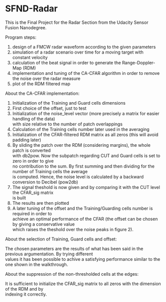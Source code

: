 # SFND-Radar

This is the Final Project for the Radar Section from the Udacity Sensor Fusion Nanodegree.  

Program steps:  
1. design of a FMCW radar waveform according to the given parameters  
2. simulation of a radar scenario over time for a moving target with constant velocity  
3. calculation of the beat signal in order to generate the Range-Doppler-Map (RDM)  
4. implementation and tuning of the CA-CFAR algorithm in order to remove the noise over the radar measure  
5. plot of the RDM filtered map  

About the CA-CFAR implementation:

1. Initialization of the Training and Guard cells dimensions  
2. First choice of the offset, just to test  
3. Initialization of the noise_level vector (more precisely a matrix for easier handling of the data)  
   with size relative to the number of patch overlappings  
4. Calculation of the Training cells number later used in the averaging  
5. Initialization of the CFAR-filtered RDM matrix as all zeros (this will avoid padding later)  
6. By sliding the patch over the RDM (considering margins), the whole patch is converted  
   with db2pow. Now the subpatch regarding CUT and Guard cells is set to zero in order to give  
   no contribution to the sum. By first summing and then dividing for the number of Training cells the average  
   is computed. Hence, the noise level is calculated by a backward conversion to Decibel (pow2db)  
7. The signal theshold is now given and by comparing it with the CUT level the CFAR_sig matrix  
   is built  
8. The results are then plotted  
9. A later tuning of the offset and the Training/Guarding cells number is required in order to  
   achieve an optimal performance of the CFAR (the offset can be chosen by giving a conservative value  
   which raises the theshold over the noise peaks in figure 2).  

About the selection of Training, Guard cells and offset:  

  The chosen parameters are the results of what has been said in the previous argumentation. By trying different  
  values it has been possible to achive a satisfying performance similar to the one shown in the walkthrough.  

About the suppression of the non-thresholded cells at the edges:  

   It is sufficient to initialize the CFAR_sig matrix to all zeros with the dimension of the RDM and by  
   indexing it correctly.
